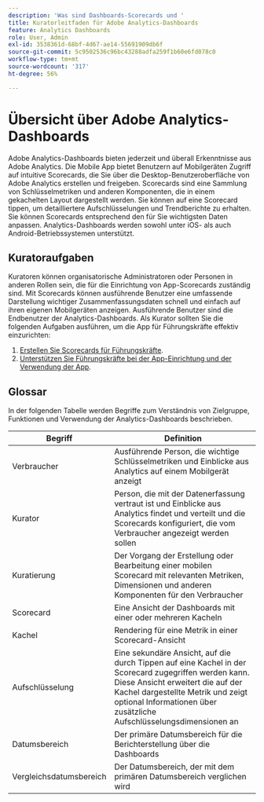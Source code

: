 ```yaml
---
description: 'Was sind Dashboards-Scorecards und '
title: Kuratorleitfaden für Adobe Analytics-Dashboards
feature: Analytics Dashboards
role: User, Admin
exl-id: 3538361d-68bf-4d67-ae14-55691909db6f
source-git-commit: 5c9502536c96bc43288adfa259f1b60e6fd078c0
workflow-type: tm+mt
source-wordcount: '317'
ht-degree: 56%

---
```


# Übersicht über Adobe Analytics-Dashboards

Adobe Analytics-Dashboards bieten jederzeit und überall Erkenntnisse aus Adobe Analytics. Die Mobile App bietet Benutzern auf Mobilgeräten Zugriff auf intuitive Scorecards, die Sie über die Desktop-Benutzeroberfläche von Adobe Analytics erstellen und freigeben. Scorecards sind eine Sammlung von Schlüsselmetriken und anderen Komponenten, die in einem gekachelten Layout dargestellt werden. Sie können auf eine Scorecard tippen, um detailliertere Aufschlüsselungen und Trendberichte zu erhalten. Sie können Scorecards entsprechend den für Sie wichtigsten Daten anpassen. Analytics-Dashboards werden sowohl unter iOS- als auch Android-Betriebssystemen unterstützt.

## Kuratoraufgaben

Kuratoren können organisatorische Administratoren oder Personen in anderen Rollen sein, die für die Einrichtung von App-Scorecards zuständig sind. Mit Scorecards können ausführende Benutzer eine umfassende Darstellung wichtiger Zusammenfassungsdaten schnell und einfach auf ihren eigenen Mobilgeräten anzeigen. Ausführende Benutzer sind die Endbenutzer der Analytics-Dashboards. Als Kurator sollten Sie die folgenden Aufgaben ausführen, um die App für Führungskräfte effektiv einzurichten:

1. [Erstellen Sie Scorecards für Führungskräfte](/help/analyze/mobile-app/create-scorecard.md).
1. [Unterstützen Sie Führungskräfte bei der App-Einrichtung und der Verwendung der App](/help/analyze/mobile-app/set-up-execs.md).

## Glossar

In der folgenden Tabelle werden Begriffe zum Verständnis von Zielgruppe, Funktionen und Verwendung der Analytics-Dashboards beschrieben.

| Begriff | Definition |
|--- |--- |
| Verbraucher | Ausführende Person, die wichtige Schlüsselmetriken und Einblicke aus Analytics auf einem Mobilgerät anzeigt |
| Kurator | Person, die mit der Datenerfassung vertraut ist und Einblicke aus Analytics findet und verteilt und die Scorecards konfiguriert, die vom Verbraucher angezeigt werden sollen |
| Kuratierung | Der Vorgang der Erstellung oder Bearbeitung einer mobilen Scorecard mit relevanten Metriken, Dimensionen und anderen Komponenten für den Verbraucher |
| Scorecard | Eine Ansicht der Dashboards mit einer oder mehreren Kacheln |
| Kachel | Rendering für eine Metrik in einer Scorecard-Ansicht |
| Aufschlüsselung | Eine sekundäre Ansicht, auf die durch Tippen auf eine Kachel in der Scorecard zugegriffen werden kann. Diese Ansicht erweitert die auf der Kachel dargestellte Metrik und zeigt optional Informationen über zusätzliche Aufschlüsselungsdimensionen an |
| Datumsbereich | Der primäre Datumsbereich für die Berichterstellung über die Dashboards |
| Vergleichsdatumsbereich | Der Datumsbereich, der mit dem primären Datumsbereich verglichen wird |


